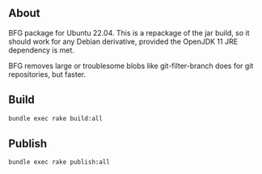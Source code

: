 ## About

BFG package for Ubuntu 22.04. This is a repackage of the jar build, so it should work for any Debian derivative, provided the OpenJDK 11 JRE dependency is met.

BFG removes large or troublesome blobs like git-filter-branch does for git repositories, but faster.

## Build

```bash
bundle exec rake build:all
```

## Publish

```bash
bundle exec rake publish:all
```
